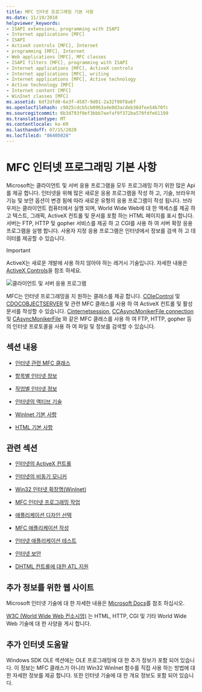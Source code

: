 ```yaml
---
title: MFC 인터넷 프로그래밍 기본 사항
ms.date: 11/19/2018
helpviewer_keywords:
- ISAPI extensions, programming with ISAPI
- Internet applications [MFC]
- ISAPI
- ActiveX controls [MFC], Internet
- programming [MFC], Internet
- Web applications [MFC], MFC classes
- ISAPI filters [MFC], programming with ISAPI
- Internet applications [MFC], ActiveX controls
- Internet applications [MFC], writing
- Internet applications [MFC], Active technology
- Active technology [MFC]
- Internet content [MFC]
- WinInet classes [MFC]
ms.assetid: 6df2dfd0-6e3f-4587-9d01-2a32f00f8a6f
ms.openlocfilehash: c9825cdcb5cb0963a4e0d3acdeb36dfee54b70fc
ms.sourcegitcommit: 6b3d793f0ef3bbb7eefaf9f372ba570fdfe61199
ms.translationtype: MT
ms.contentlocale: ko-KR
ms.lasthandoff: 07/15/2020
ms.locfileid: "86405028"
---
```

# <a name="mfc-internet-programming-basics"></a>MFC 인터넷 프로그래밍 기본 사항

Microsoft는 클라이언트 및 서버 응용 프로그램을 모두 프로그래밍 하기 위한 많은 Api를 제공 합니다. 인터넷을 위해 많은 새로운 응용 프로그램을 작성 하 고, 기술, 브라우저 기능 및 보안 옵션이 변경 됨에 따라 새로운 유형의 응용 프로그램이 작성 됩니다. 브라우저는 클라이언트 컴퓨터에서 실행 되며, World Wide Web에 대 한 액세스를 제공 하 고 텍스트, 그래픽, ActiveX 컨트롤 및 문서를 포함 하는 HTML 페이지를 표시 합니다. 서버는 FTP, HTTP 및 gopher 서비스를 제공 하 고 CGI를 사용 하 여 서버 확장 응용 프로그램을 실행 합니다. 사용자 지정 응용 프로그램은 인터넷에서 정보를 검색 하 고 데이터를 제공할 수 있습니다.

>[!IMPORTANT]
> ActiveX는 새로운 개발에 사용 하지 않아야 하는 레거시 기술입니다. 자세한 내용은 [ActiveX Controls](activex-controls.md)을 참조 하세요.

![클라이언트 및 서버 응용 프로그램](../mfc/media/vc38bq1.gif "클라이언트 및 서버 응용 프로그램")

MFC는 인터넷 프로그래밍을 지 원하는 클래스를 제공 합니다. [COleControl](reference/colecontrol-class.md) 및 [CDOCOBJECTSERVER](reference/cdocobjectserver-class.md) 및 관련 MFC 클래스를 사용 하 여 ActiveX 컨트롤 및 활성 문서를 작성할 수 있습니다. [Cinternetsession](reference/cinternetsession-class.md), [CCAsyncMonikerFile connection](reference/cftpconnection-class.md)및 [CAsyncMonikerFile](reference/casyncmonikerfile-class.md) 와 같은 MFC 클래스를 사용 하 여 FTP, HTTP, gopher 등의 인터넷 프로토콜을 사용 하 여 파일 및 정보를 검색할 수 있습니다.

## <a name="in-this-section"></a>섹션 내용

- [인터넷 관련 MFC 클래스](internet-related-mfc-classes.md)

- [항목별 인터넷 정보](internet-information-by-topic.md)

- [작업별 인터넷 정보](internet-information-by-task.md)

- [인터넷의 액티브 기술](active-technology-on-the-internet.md)

- [WinInet 기본 사항](wininet-basics.md)

- [HTML 기본 사항](html-basics.md)

## <a name="related-sections"></a>관련 섹션

- [인터넷의 ActiveX 컨트롤](activex-controls-on-the-internet.md)

- [인터넷의 비동기 모니커](asynchronous-monikers-on-the-internet.md)

- [Win32 인터넷 확장명(WinInet)](win32-internet-extensions-wininet.md)

- [MFC 인터넷 프로그래밍 작업](mfc-internet-programming-tasks.md)

- [애플리케이션 디자인 선택](application-design-choices.md)

- [MFC 애플리케이션 작성](writing-mfc-applications.md)

- [인터넷 애플리케이션 테스트](testing-internet-applications.md)

- [인터넷 보안](internet-security-cpp.md)

- [DHTML 컨트롤에 대한 ATL 지원](../atl/atl-support-for-dhtml-controls.md)

## <a name="websites-for-more-information"></a><a name="_core_web_sites_for_more_information"></a>추가 정보를 위한 웹 사이트

Microsoft 인터넷 기술에 대 한 자세한 내용은 [Microsoft Docs](https://docs.microsoft.com/)를 참조 하십시오.

[W3C (World Wide Web 컨소시엄)](https://go.microsoft.com/fwlink/p/?linkid=37125) 는 HTML, HTTP, CGI 및 기타 World Wide Web 기술에 대 한 사양을 게시 합니다.

## <a name="more-internet-help"></a><a name="_core_more_internet_help"></a>추가 인터넷 도움말

Windows SDK OLE 섹션에는 OLE 프로그래밍에 대 한 추가 정보가 포함 되어 있습니다. 이 정보는 MFC 클래스가 아니라 Win32 WinInet 함수를 직접 사용 하는 방법에 대 한 자세한 정보를 제공 합니다. 또한 인터넷 기술에 대 한 개요 정보도 포함 되어 있습니다.
